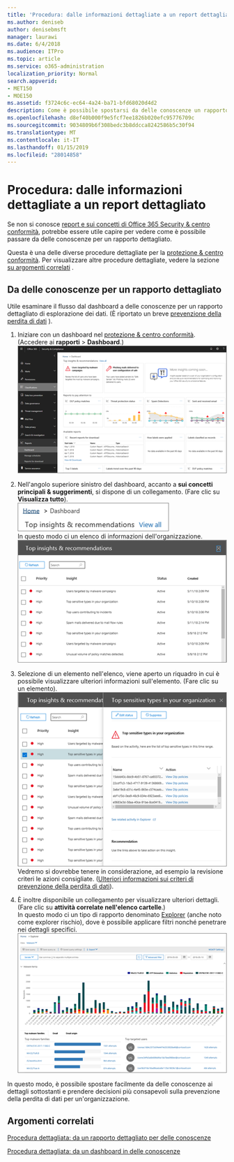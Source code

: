 ```yaml
---
title: 'Procedura: dalle informazioni dettagliate a un report dettagliato'
ms.author: deniseb
author: denisebmsft
manager: laurawi
ms.date: 6/4/2018
ms.audience: ITPro
ms.topic: article
ms.service: o365-administration
localization_priority: Normal
search.appverid:
- MET150
- MOE150
ms.assetid: f3724c6c-ec64-4a24-ba71-bfd68020d4d2
description: Come è possibile spostarsi da delle conoscenze un rapporto dettagliato per la protezione &amp; centro conformità attraverso un esempio di prevenzione della perdita di dati.
ms.openlocfilehash: d8ef40b000f9e5fcf7ee1826b020efc95776709c
ms.sourcegitcommit: 9034809b6f308bedc3b8ddcca8242586b5c30f94
ms.translationtype: MT
ms.contentlocale: it-IT
ms.lasthandoff: 01/15/2019
ms.locfileid: "28014858"
---
```

# <a name="walkthrough---from-an-insight-to-a-detailed-report"></a>Procedura: dalle informazioni dettagliate a un report dettagliato

Se non si conosce [report e sui concetti di Office 365 Security &amp; centro conformità](reports-and-insights-in-security-and-compliance.md), potrebbe essere utile capire per vedere come è possibile passare da delle conoscenze per un rapporto dettagliato. 
  
Questa è una delle diverse procedure dettagliate per la [protezione &amp; centro conformità](https://protection.office.com). Per visualizzare altre procedure dettagliate, vedere la sezione [su argomenti correlati](#related-topics) . 
  
## <a name="from-an-insight-to-a-detailed-report"></a>Da delle conoscenze per un rapporto dettagliato

Utile esaminare il flusso dal dashboard a delle conoscenze per un rapporto dettagliato di esplorazione dei dati. (È riportato un breve [prevenzione della perdita di dati](data-loss-prevention-policies.md) ). 
  
1. Iniziare con un dashboard nel [protezione &amp; centro conformità](https://protection.office.com). (Accedere ai **rapporti** \> **Dashboard**.)<br/>![In sicurezza &amp; centro conformità, selezionare rapporti \> Dashboard](media/2a668c3d-3fa3-4e37-8149-46989b33ae8c.png)
  
2. Nell'angolo superiore sinistro del dashboard, accanto a **sui concetti principali &amp; suggerimenti**, si dispone di un collegamento. (Fare clic su **Visualizza tutto**).<br/>![In sicurezza &amp; centro conformità, selezionare rapporti \> Dashboard per visualizzare l'informativa principali](media/9bb64e11-494f-40a4-ab3d-8d3c7789f300.png)<br/>In questo modo ci un elenco di informazioni dell'organizzazione.<br/>![In sicurezza &amp; centro conformità, è possibile visualizzare tutte le informazioni in un elenco](media/1289af77-bf5a-444a-97a1-03d8a83f75a9.png)
  
3. Selezione di un elemento nell'elenco, viene aperto un riquadro in cui è possibile visualizzare ulteriori informazioni sull'elemento. (Fare clic su un elemento).<br/>![Dettagli relativi a delle conoscenze selezionato](media/dcbb389f-23b0-4031-b789-4a49068af85a.png)<br/>Vedremo si dovrebbe tenere in considerazione, ad esempio la revisione criteri le azioni consigliate. ([Ulteriori informazioni sui criteri di prevenzione della perdita di dati](data-loss-prevention-policies.md)).
    
4. È inoltre disponibile un collegamento per visualizzare ulteriori dettagli. (Fare clic su **attività correlate nell'elenco cartelle**.)<br/>In questo modo ci un tipo di rapporto denominato [Explorer](use-explorer-in-security-and-compliance.md) (anche noto come explorer rischio), dove è possibile applicare filtri nonché penetrare nei dettagli specifici.<br/>![Visualizzazione Esplora risorse con ulteriori dettagli su delle conoscenze selezionata](media/3ad15b15-7158-44b7-beda-013351bd868e.png)
  
In questo modo, è possibile spostare facilmente da delle conoscenze ai dettagli sottostanti e prendere decisioni più consapevoli sulla prevenzione della perdita di dati per un'organizzazione.
  
## <a name="related-topics"></a>Argomenti correlati

[Procedura dettagliata: da un rapporto dettagliato per delle conoscenze](from-a-detailed-report-to-an-insight.md)
  
[Procedura dettagliata: da un dashboard in delle conoscenze](from-a-dashboard-to-an-insight.md)
  

